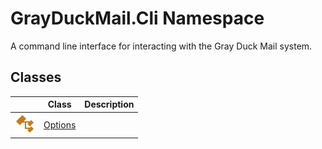 GrayDuckMail.Cli Namespace
==========================
A command line interface for interacting with the Gray Duck Mail system.


Classes
-------

|                 | Class        | Description |
| --------------- | ------------ | ----------- |
| ![Public class] | [Options][1] |             |

[1]: Options/README.md
[Public class]: ../icons/pubclass.svg "Public class"